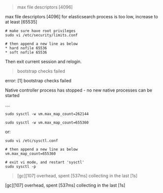 > max file descriptors [4096]

max file descriptors [4096] for elasticsearch process is too low, increase to at least [65535]

```shell
# make sure have root privileges
sudo vi /etc/security/limits.conf

# then append a new line as below
* hard nofile 65536
* soft nofile 65536
```

Then exit current session and relogin.



> bootstrap checks failed

error: [1] bootstrap checks failed

Native controller process has stopped - no new native processes can be started

....

```shel
sudo sysctl -w vm.max_map_count=262144

sudo sysctl -w vm.max_map_count=655360
```

or:

```shell
sudo vi /etc/sysctl.conf 

# then append a new line as below
vm.max_map_count=655360

# exit vi mode, and restart 'sysctl'
sudo sysctl -p
```



> [gc][107] overhead, spent [537ms] collecting in the last [1s]

[gc][107] overhead, spent [537ms] collecting in the last [1s]

